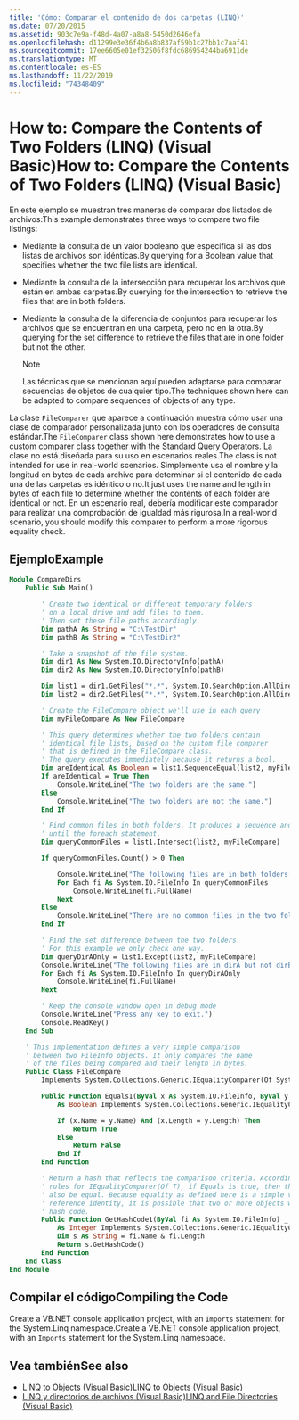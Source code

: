 ```yaml
---
title: 'Cómo: Comparar el contenido de dos carpetas (LINQ)'
ms.date: 07/20/2015
ms.assetid: 903c7e9a-f48d-4a07-a8a8-5450d2646efa
ms.openlocfilehash: d11299e3e36f4b6a8b837af59b1c27bb1c7aaf41
ms.sourcegitcommit: 17ee6605e01ef32506f8fdc686954244ba6911de
ms.translationtype: MT
ms.contentlocale: es-ES
ms.lasthandoff: 11/22/2019
ms.locfileid: "74348409"
---
```

# <a name="how-to-compare-the-contents-of-two-folders-linq-visual-basic"></a><span data-ttu-id="2b6c9-102">How to: Compare the Contents of Two Folders (LINQ) (Visual Basic)</span><span class="sxs-lookup"><span data-stu-id="2b6c9-102">How to: Compare the Contents of Two Folders (LINQ) (Visual Basic)</span></span>

<span data-ttu-id="2b6c9-103">En este ejemplo se muestran tres maneras de comparar dos listados de archivos:</span><span class="sxs-lookup"><span data-stu-id="2b6c9-103">This example demonstrates three ways to compare two file listings:</span></span>

- <span data-ttu-id="2b6c9-104">Mediante la consulta de un valor booleano que especifica si las dos listas de archivos son idénticas.</span><span class="sxs-lookup"><span data-stu-id="2b6c9-104">By querying for a Boolean value that specifies whether the two file lists are identical.</span></span>

- <span data-ttu-id="2b6c9-105">Mediante la consulta de la intersección para recuperar los archivos que están en ambas carpetas.</span><span class="sxs-lookup"><span data-stu-id="2b6c9-105">By querying for the intersection to retrieve the files that are in both folders.</span></span>

- <span data-ttu-id="2b6c9-106">Mediante la consulta de la diferencia de conjuntos para recuperar los archivos que se encuentran en una carpeta, pero no en la otra.</span><span class="sxs-lookup"><span data-stu-id="2b6c9-106">By querying for the set difference to retrieve the files that are in one folder but not the other.</span></span>

    > [!NOTE]
    > <span data-ttu-id="2b6c9-107">Las técnicas que se mencionan aquí pueden adaptarse para comparar secuencias de objetos de cualquier tipo.</span><span class="sxs-lookup"><span data-stu-id="2b6c9-107">The techniques shown here can be adapted to compare sequences of objects of any type.</span></span>

<span data-ttu-id="2b6c9-108">La clase `FileComparer` que aparece a continuación muestra cómo usar una clase de comparador personalizada junto con los operadores de consulta estándar.</span><span class="sxs-lookup"><span data-stu-id="2b6c9-108">The `FileComparer` class shown here demonstrates how to use a custom comparer class together with the Standard Query Operators.</span></span> <span data-ttu-id="2b6c9-109">La clase no está diseñada para su uso en escenarios reales.</span><span class="sxs-lookup"><span data-stu-id="2b6c9-109">The class is not intended for use in real-world scenarios.</span></span> <span data-ttu-id="2b6c9-110">Simplemente usa el nombre y la longitud en bytes de cada archivo para determinar si el contenido de cada una de las carpetas es idéntico o no.</span><span class="sxs-lookup"><span data-stu-id="2b6c9-110">It just uses the name and length in bytes of each file to determine whether the contents of each folder are identical or not.</span></span> <span data-ttu-id="2b6c9-111">En un escenario real, debería modificar este comparador para realizar una comprobación de igualdad más rigurosa.</span><span class="sxs-lookup"><span data-stu-id="2b6c9-111">In a real-world scenario, you should modify this comparer to perform a more rigorous equality check.</span></span>

## <a name="example"></a><span data-ttu-id="2b6c9-112">Ejemplo</span><span class="sxs-lookup"><span data-stu-id="2b6c9-112">Example</span></span>

```vb
Module CompareDirs
    Public Sub Main()

        ' Create two identical or different temporary folders
        ' on a local drive and add files to them.
        ' Then set these file paths accordingly.
        Dim pathA As String = "C:\TestDir"
        Dim pathB As String = "C:\TestDir2"

        ' Take a snapshot of the file system.
        Dim dir1 As New System.IO.DirectoryInfo(pathA)
        Dim dir2 As New System.IO.DirectoryInfo(pathB)

        Dim list1 = dir1.GetFiles("*.*", System.IO.SearchOption.AllDirectories)
        Dim list2 = dir2.GetFiles("*.*", System.IO.SearchOption.AllDirectories)

        ' Create the FileCompare object we'll use in each query
        Dim myFileCompare As New FileCompare

        ' This query determines whether the two folders contain
        ' identical file lists, based on the custom file comparer
        ' that is defined in the FileCompare class.
        ' The query executes immediately because it returns a bool.
        Dim areIdentical As Boolean = list1.SequenceEqual(list2, myFileCompare)
        If areIdentical = True Then
            Console.WriteLine("The two folders are the same.")
        Else
            Console.WriteLine("The two folders are not the same.")
        End If

        ' Find common files in both folders. It produces a sequence and doesn't execute
        ' until the foreach statement.
        Dim queryCommonFiles = list1.Intersect(list2, myFileCompare)

        If queryCommonFiles.Count() > 0 Then

            Console.WriteLine("The following files are in both folders:")
            For Each fi As System.IO.FileInfo In queryCommonFiles
                Console.WriteLine(fi.FullName)
            Next
        Else
            Console.WriteLine("There are no common files in the two folders.")
        End If

        ' Find the set difference between the two folders.
        ' For this example we only check one way.
        Dim queryDirAOnly = list1.Except(list2, myFileCompare)
        Console.WriteLine("The following files are in dirA but not dirB:")
        For Each fi As System.IO.FileInfo In queryDirAOnly
            Console.WriteLine(fi.FullName)
        Next

        ' Keep the console window open in debug mode
        Console.WriteLine("Press any key to exit.")
        Console.ReadKey()
    End Sub

    ' This implementation defines a very simple comparison
    ' between two FileInfo objects. It only compares the name
    ' of the files being compared and their length in bytes.
    Public Class FileCompare
        Implements System.Collections.Generic.IEqualityComparer(Of System.IO.FileInfo)

        Public Function Equals1(ByVal x As System.IO.FileInfo, ByVal y As System.IO.FileInfo) _
            As Boolean Implements System.Collections.Generic.IEqualityComparer(Of System.IO.FileInfo).Equals

            If (x.Name = y.Name) And (x.Length = y.Length) Then
                Return True
            Else
                Return False
            End If
        End Function

        ' Return a hash that reflects the comparison criteria. According to the
        ' rules for IEqualityComparer(Of T), if Equals is true, then the hash codes must
        ' also be equal. Because equality as defined here is a simple value equality, not
        ' reference identity, it is possible that two or more objects will produce the same
        ' hash code.
        Public Function GetHashCode1(ByVal fi As System.IO.FileInfo) _
            As Integer Implements System.Collections.Generic.IEqualityComparer(Of System.IO.FileInfo).GetHashCode
            Dim s As String = fi.Name & fi.Length
            Return s.GetHashCode()
        End Function
    End Class
End Module
```

## <a name="compiling-the-code"></a><span data-ttu-id="2b6c9-113">Compilar el código</span><span class="sxs-lookup"><span data-stu-id="2b6c9-113">Compiling the Code</span></span>

<span data-ttu-id="2b6c9-114">Create a VB.NET console application project, with an `Imports` statement for the System.Linq namespace.</span><span class="sxs-lookup"><span data-stu-id="2b6c9-114">Create a VB.NET console application project, with an `Imports` statement for the System.Linq namespace.</span></span>

## <a name="see-also"></a><span data-ttu-id="2b6c9-115">Vea también</span><span class="sxs-lookup"><span data-stu-id="2b6c9-115">See also</span></span>

- [<span data-ttu-id="2b6c9-116">LINQ to Objects (Visual Basic)</span><span class="sxs-lookup"><span data-stu-id="2b6c9-116">LINQ to Objects (Visual Basic)</span></span>](../../../../visual-basic/programming-guide/concepts/linq/linq-to-objects.md)
- [<span data-ttu-id="2b6c9-117">LINQ y directorios de archivos (Visual Basic)</span><span class="sxs-lookup"><span data-stu-id="2b6c9-117">LINQ and File Directories (Visual Basic)</span></span>](../../../../visual-basic/programming-guide/concepts/linq/linq-and-file-directories.md)
